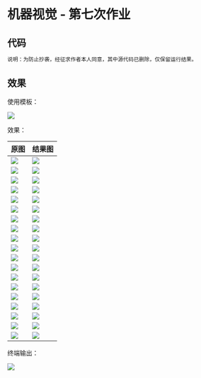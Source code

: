 # 机器视觉 - 第七次作业

## 代码

```c++
说明：为防止抄袭，经征求作者本人同意，其中源代码已删除，仅保留运行结果。
```

## 效果

使用模板：

![](img/model.jpg)

效果：

| 原图           | 结果图                |
| -------------- | --------------------- |
| ![](img/0.jpg) | ![](result/out_0.jpg) |
| ![](img/1.jpg) | ![](result/out_1.jpg) |
| ![](img/2.jpg) | ![](result/out_2.jpg) |
| ![](img/3.jpg) | ![](result/out_3.jpg) |
| ![](img/4.jpg) | ![](result/out_4.jpg) |
| ![](img/5.jpg) | ![](result/out_5.jpg) |
| ![](img/6.jpg) | ![](result/out_6.jpg) |
| ![](img/7.jpg) | ![](result/out_7.jpg) |
| ![](img/8.jpg) | ![](result/out_8.jpg) |
| ![](img/9.jpg) | ![](result/out_9.jpg) |
| ![](img/10.jpg) | ![](result/out_10.jpg) |
| ![](img/11.jpg) | ![](result/out_11.jpg) |
| ![](img/12.jpg) | ![](result/out_12.jpg) |
| ![](img/13.jpg) | ![](result/out_13.jpg) |
| ![](img/14.jpg) | ![](result/out_14.jpg) |
| ![](img/15.jpg) | ![](result/out_15.jpg) |
| ![](img/16.jpg) | ![](result/out_16.jpg) |
| ![](img/17.jpg) | ![](result/out_17.jpg) |
| ![](img/18.jpg) | ![](result/out_18.jpg) |

终端输出：

![](result/terminal.png)

